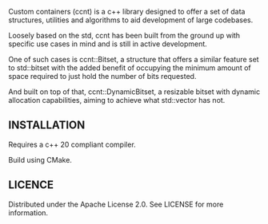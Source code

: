 Custom containers (ccnt) is a c++ library designed to offer a set of data structures, utilities and algorithms to aid development of large codebases.

Loosely based on the std, ccnt has been built from the ground up with specific use cases in mind and is still in active development.

One of such cases is ccnt::Bitset, a structure that offers a similar feature set to std::bitset with the added benefit of occupying the minimum amount of space required to just hold the number of bits requested.

And built on top of that, ccnt::DynamicBitset, a resizable bitset with dynamic allocation capabilities, aiming to achieve what std::vector<bool> has not.

## INSTALLATION
Requires a c++ 20 compliant compiler.

Build using CMake.

## LICENCE
Distributed under the Apache License 2.0. See LICENSE for more information.
